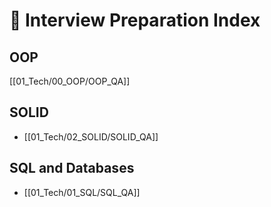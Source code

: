 # 🎯 Interview Preparation Index

## OOP
[[01_Tech/00_OOP/OOP_QA]]
## SOLID
- [[01_Tech/02_SOLID/SOLID_QA]]

## SQL and Databases
- [[01_Tech/01_SQL/SQL_QA]]
